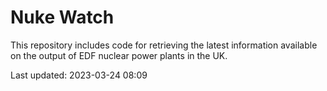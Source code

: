 # Nuke Watch

This repository includes code for retrieving the latest information available on the output of EDF nuclear power plants in the UK.

Last updated: 2023-03-24 08:09
